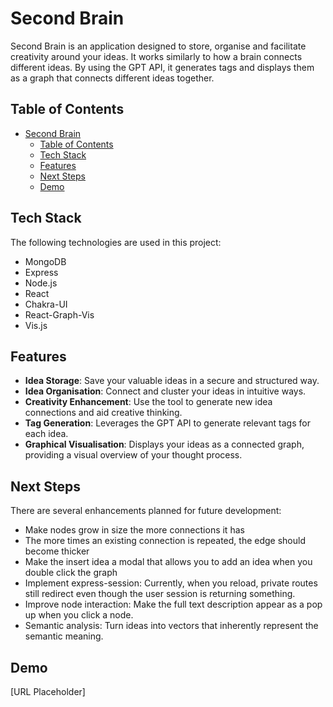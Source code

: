 # Second Brain

Second Brain is an application designed to store, organise and facilitate creativity around your ideas. It works similarly to how a brain connects different ideas. By using the GPT API, it generates tags and displays them as a graph that connects different ideas together.

## Table of Contents

- [Second Brain](#second-brain)
  - [Table of Contents](#table-of-contents)
  - [Tech Stack](#tech-stack)
  - [Features](#features)
  - [Next Steps](#next-steps)
  - [Demo](#Link)

## Tech Stack

The following technologies are used in this project:

- MongoDB
- Express
- Node.js
- React
- Chakra-UI
- React-Graph-Vis
- Vis.js

## Features

- **Idea Storage**: Save your valuable ideas in a secure and structured way.
- **Idea Organisation**: Connect and cluster your ideas in intuitive ways.
- **Creativity Enhancement**: Use the tool to generate new idea connections and aid creative thinking.
- **Tag Generation**: Leverages the GPT API to generate relevant tags for each idea.
- **Graphical Visualisation**: Displays your ideas as a connected graph, providing a visual overview of your thought process.

## Next Steps

There are several enhancements planned for future development:

- Make nodes grow in size the more connections it has
- The more times an existing connection is repeated, the edge should become thicker
- Make the insert idea a modal that allows you to add an idea when you double click the graph
- Implement express-session: Currently, when you reload, private routes still redirect even though the user session is returning something.
- Improve node interaction: Make the full text description appear as a pop up when you click a node.
- Semantic analysis: Turn ideas into vectors that inherently represent the semantic meaning.

## Demo
[URL Placeholder]

